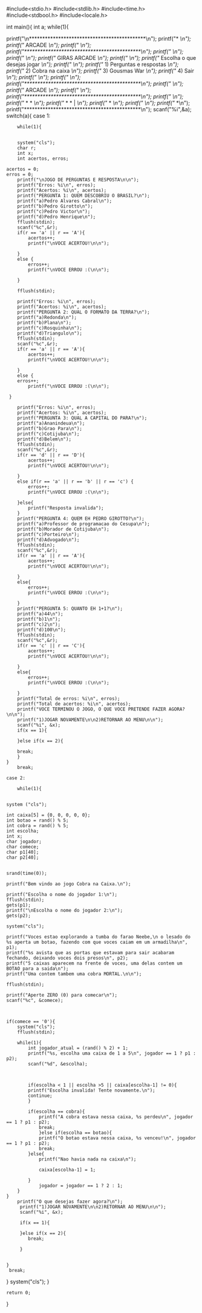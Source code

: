 #include<stdio.h>
#include<stdlib.h>
#include<time.h>
#include<stdbool.h>
#include<locale.h>

int main(){
	int a;
	while(1){
	
printf("\n********************************************\n");
printf("*                                          *\n");
printf("*                 ARCADE                   *\n");
printf("*                                          *\n");
printf("********************************************\n");
printf("*                                          *\n");
printf("*                                          *\n");
printf("*               GIRAS ARCADE               *\n");
printf("*                                          *\n");
printf("*    Escolha o que desejas jogar           *\n");
printf("*                                          *\n");
printf("*    1) Perguntas e respostas              *\n");
printf("*    2) Cobra na caixa                     *\n");
printf("*    3) Gousmas War                        *\n");
printf("*    4) Sair                               *\n");
printf("*                                          *\n");
printf("*                                          *\n");
printf("********************************************\n");
printf("*                                          *\n");
printf("*                 ARCADE                   *\n");
printf("*                                          *\n");
printf("********************************************\n");
printf("*                                          *\n");
printf("*         *                   *            *\n");
printf("*        * *                  |            *\n");
printf("*         *                                *\n");
printf("*                                          *\n");
printf("*                                          *\n");
printf("********************************************\n");
scanf("%i",&a);
switch(a){
	case 1:
		
		while(1){
		
		
		system("cls");
		char r;
		int x;
		int acertos, erros;
	
	acertos = 0;
	erros = 0;	
		printf("\nJOGO DE PERGUNTAS E RESPOSTA\n\n");
		printf("Erros: %i\n", erros);
		printf("Acertos: %i\n", acertos);
		printf("PERGUNTA 1: QUEM DESCOBRIU O BRASIL?\n");
		printf("a)Pedro Alvares Cabral\n");
		printf("b)Pedro Girotto\n");
		printf("c)Pedro Victor\n");
		printf("d)Pedro Henrique\n");
		fflush(stdin);
		scanf("%c",&r);
		if(r == 'a' || r == 'A'){
			acertos++;
			printf("\nVOCE ACERTOU!\n\n");
			
		}
		else {
			erros++;
			printf("\nVOCE ERROU :(\n\n");
			
		}
		
		fflush(stdin);
		
	    printf("Erros: %i\n", erros);
		printf("Acertos: %i\n", acertos);
		printf("PERGUNTA 2: QUAL O FORMATO DA TERRA?\n");
		printf("a)Redonda\n");
		printf("b)Plana\n");
		printf("c)Rosquinha\n");
		printf("d)Triangulo\n");
		fflush(stdin);
		scanf("%c",&r);
		if(r == 'a' || r == 'A'){
			acertos++;
			printf("\nVOCE ACERTOU!\n\n");
			
		}
		else { 
		erros++;
			printf("\nVOCE ERROU :(\n\n");
			
	 }
		
		printf("Erros: %i\n", erros);
		printf("Acertos: %i\n", acertos);
		printf("PERGUNTA 3: QUAL A CAPITAL DO PARA?\n");
		printf("a)Ananindeua\n");
		printf("b)Grao Para\n");
		printf("c)Cotijuba\n");
		printf("d)Belem\n");
		fflush(stdin);
		scanf("%c",&r);
		if(r == 'd' || r == 'D'){
			acertos++;
			printf("\nVOCE ACERTOU!\n\n");
			
		}
		else if(r == 'a' || r == 'b' || r == 'c') {
			erros++;
			printf("\nVOCE ERROU :(\n\n");
			
		}else{
			printf("Resposta invalida");
		}
		printf("PERGUNTA 4: QUEM EH PEDRO GIROTTO?\n");
		printf("a)Professor de programacao do Cesupa\n");
		printf("b)Morador de Cotijuba\n");
		printf("c)Porteiro\n");
		printf("d)Advogado\n");
		fflush(stdin);
		scanf("%c",&r);
		if(r == 'a' || r == 'A'){
			acertos++;
			printf("\nVOCE ACERTOU!\n\n");
			
		}
		else{
			erros++;
			printf("\nVOCE ERROU :(\n\n");
			
		}
		printf("PERGUNTA 5: QUANTO EH 1+1?\n");
		printf("a)44\n");
		printf("b)1\n");
		printf("c)2\n");
		printf("d)100\n");
		fflush(stdin);
		scanf("%c",&r);
		if(r == 'c' || r == 'C'){
			acertos++;
			printf("\nVOCE ACERTOU!\n\n");
			
		}
		else{
			erros++;
			printf("\nVOCE ERROU :(\n\n");
			
		} 
		printf("Total de erros: %i\n", erros);
		printf("Total de acertos: %i\n", acertos);
		printf("VOCE TERMINOU O JOGO, O QUE VOCE PRETENDE FAZER AGORA?\n\n");
		printf("1)JOGAR NOVAMENTE\n\n2)RETORNAR AO MENU\n\n");
		scanf("%i", &x);
		if(x == 1){
			
		}else if(x == 2){
		
		break;	
		}
	}
		break;
	
	case 2:
		
		while(1){
		
	
	system ("cls");
	
	int caixa[5] = {0, 0, 0, 0, 0};
	int botao = rand() % 5;
	int cobra = rand() % 5;
	int escolha;
	int x;
	char jogador;
	char comece;
	char p1[40];
	char p2[40];
	
	
	srand(time(0));
	
	printf("Bem vindo ao jogo Cobra na Caixa.\n");
	
	printf("Escolha o nome do jogador 1:\n");
	fflush(stdin);
	gets(p1);
	printf("\nEscolha o nome do jogador 2:\n");
	gets(p2);
	
	system("cls");
	
	printf("Voces estao explorando a tumba do farao Neebe,\n o lesado do %s aperta um botao, fazendo com que voces caiam em um armadilha\n", p1);
	printf("%s avista que as portas que estavam para sair acabaram fechando, deixando voces dois presos\n", p2);
	printf("5 caixas aparecem na frente de voces, uma delas contem um BOTAO para a saida\n");
	printf("Uma contem tambem uma cobra MORTAL.\n\n");
	
	fflush(stdin);
	
	printf("Aperte ZERO (0) para comecar\n");
	scanf("%c", &comece);
	
	
	
	if(comece == '0'){
		system("cls");
		fflush(stdin);
		
		while(1){
			int jogador_atual = (rand() % 2) + 1;
			printf("%s, escolha uma caixa de 1 a 5\n", jogador == 1 ? p1 : p2);
			scanf("%d", &escolha);
			
			
			
			if(escolha < 1 || escolha >5 || caixa[escolha-1] != 0){
			printf("Escolha invalida! Tente novamente.\n");			
			continue;
			}
			
			if(escolha == cobra){
				printf("A cobra estava nessa caixa, %s perdeu\n", jogador == 1 ? p1 : p2);
				break;
				}else if(escolha == botao){
				printf("O botao estava nessa caixa, %s venceu!\n", jogador == 1 ? p1 : p2);
				break;
			}else{
				printf("Nao havia nada na caixa\n");
				
				caixa[escolha-1] = 1;
														
			}
				jogador = jogador == 1 ? 2 : 1;	
		}
	}
	    printf("O que desejas fazer agora?\n");
	     printf("1)JOGAR NOVAMENTE\n\n2)RETORNAR AO MENU\n\n");
		 scanf("%i", &x);
		 
		 if(x == 1){
		 	
		 }else if(x == 2){
		 	break;
		 	
		 }
		
		
	}
	 break;
	 
}
	system("cls");
}

	return 0;
}  

